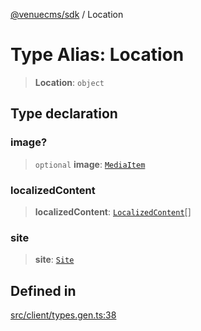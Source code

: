 [@venuecms/sdk](../wiki/Home) / Location

# Type Alias: Location

> **Location**: `object`

## Type declaration

### image?

> `optional` **image**: [`MediaItem`](../wiki/TypeAlias.MediaItem)

### localizedContent

> **localizedContent**: [`LocalizedContent`](../wiki/TypeAlias.LocalizedContent)[]

### site

> **site**: [`Site`](../wiki/TypeAlias.Site)

## Defined in

[src/client/types.gen.ts:38](https://github.com/venuecms/sdk/blob/237fa033828e8f78d40380a5c39f6cf5abc00484/src/client/types.gen.ts#L38)
